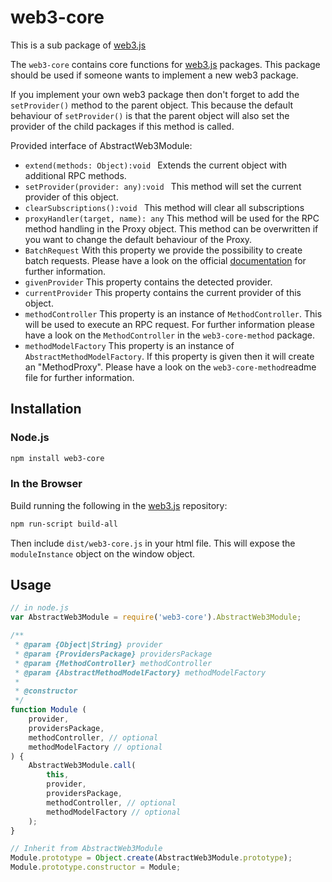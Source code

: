 # web3-core

This is a sub package of [web3.js][repo]

The ```web3-core``` contains core functions for [web3.js][repo] packages. This package should be used
if someone wants to implement a new web3 package. 

If you implement your own web3 package then don't forget to add the ```setProvider()``` method to the parent object. 
This because the default behaviour of ```setProvider()``` is that the parent object will also set the provider of the child packages if this method is called.

Provided interface of AbstractWeb3Module:

- ```extend(methods: Object):void ``` Extends the current object with additional RPC methods.
- ```setProvider(provider: any):void ``` This method will set the current provider of this object.
- ```clearSubscriptions():void ``` This method will clear all subscriptions
- ```proxyHandler(target, name): any``` This method will be used for the RPC method handling in the Proxy object. This method can be overwritten if you want to change the default behaviour of the Proxy.
- ```BatchRequest``` With this property we provide the possibility to create batch requests. Please have a look on the official [documentation][docs] for further information.
- ```givenProvider``` This property contains the detected provider.
- ```currentProvider``` This property contains the current provider of this object.
- ```methodController``` This property is an instance of ```MethodController```. This will be used to execute an RPC request. For further information please have a look on the ```MethodController``` in the ```web3-core-method``` package.
- ```methodModelFactory``` This property is an instance of ```AbstractMethodModelFactory```. If this property is given then it will create an "MethodProxy". Please have a look on the ```web3-core-method```readme file for further information.

## Installation

### Node.js

```bash
npm install web3-core
```

### In the Browser

Build running the following in the [web3.js][repo] repository:

```bash
npm run-script build-all
```

Then include `dist/web3-core.js` in your html file.
This will expose the `moduleInstance` object on the window object.

## Usage

```js
// in node.js
var AbstractWeb3Module = require('web3-core').AbstractWeb3Module;

/**
 * @param {Object|String} provider
 * @param {ProvidersPackage} providersPackage
 * @param {MethodController} methodController
 * @param {AbstractMethodModelFactory} methodModelFactory
 * 
 * @constructor
 */
function Module (
    provider,
    providersPackage,
    methodController, // optional
    methodModelFactory // optional
) {
    AbstractWeb3Module.call(
        this,
        provider,
        providersPackage,
        methodController, // optional
        methodModelFactory // optional
    );
}

// Inherit from AbstractWeb3Module
Module.prototype = Object.create(AbstractWeb3Module.prototype);
Module.prototype.constructor = Module;
```

[docs]: http://web3js.readthedocs.io/en/1.0/
[repo]: https://github.com/ethereum/web3.js
